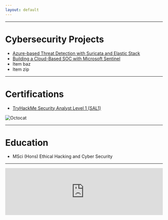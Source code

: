 ```yaml
---
layout: default
---
```


* * *

# Cybersecurity Projects
*   [Azure-based Threat Detection with Suricata and Elastic Stack](./projects/NetworkIntrusionDetectionProject.md)
*   [Building a Cloud-Based SOC with Microsoft Sentinel](./projects/SentinelHoneypot.md)
*   Item baz
*   Item zip

* * *

# Certifications
*   [TryHackMe Security Analyst Level 1 (SAL1)](https://assets.tryhackme.com/certification-certificate/68a4c01eaaa188a6e81d10f4.pdf)

![Octocat](https://github.githubassets.com/images/icons/emoji/octocat.png)
* * *

# Education
*   MSci (Hons) Ethical Hacking and Cyber Security

* * *

<iframe src="https://tryhackme.com/api/v2/badges/public-profile?userPublicId=810637" style='border:none;' width="100%"></iframe>

